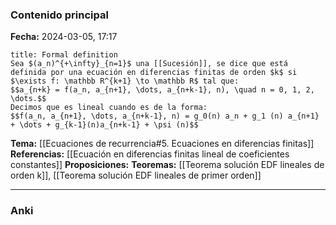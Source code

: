 ### Contenido principal

**Fecha:** 2024-03-05, 17:17

```ad-formal
title: Formal definition
Sea $(a_n)^{+\infty}_{n=1}$ una [[Sucesión]], se dice que está definida por una ecuación en diferencias finitas de orden $k$ si $\exists f: \mathbb R^{k+1} \to \mathbb R$ tal que:
$$a_{n+k} = f(a_n, a_{n+1}, \dots, a_{n+k-1}, n), \quad n = 0, 1, 2, \dots.$$
Decimos que es lineal cuando es de la forma:
$$f(a_n, a_{n+1}, \dots, a_{n+k-1}, n) = g_0(n) a_n + g_1 (n) a_{n+1} + \dots + g_{k-1}(n)a_{n+k-1} + \psi (n)$$
```
 
**Tema:** [[Ecuaciones de recurrencia#5. Ecuaciones en diferencias finitas]]
**Referencias:** [[Ecuación en diferencias finitas lineal de coeficientes constantes]]
**Proposiciones:**
**Teoremas:** [[Teorema solución EDF lineales de orden k]], [[Teorema solución EDF lineales de primer orden]]

---
### Anki
